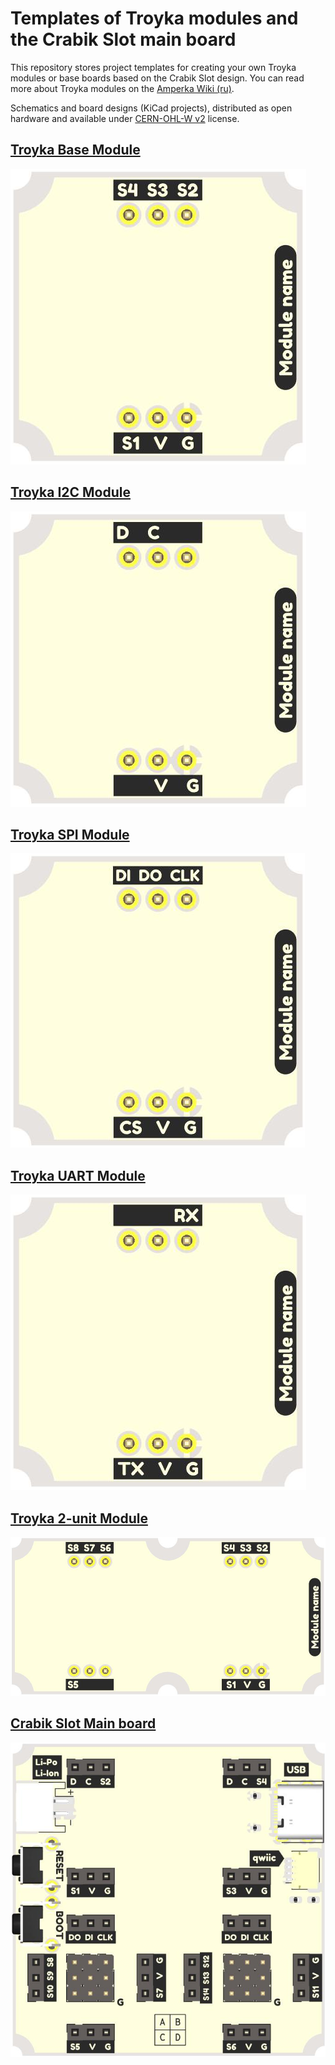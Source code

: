 # Templates of Troyka modules and the Crabik Slot main board

This repository stores project templates for creating your own Troyka modules or base boards based on the Crabik Slot design. You can read more about Troyka modules on the [Amperka Wiki (ru)](http://wiki.amperka.ru/troyka-modules).

Schematics and board designs (KiCad projects), distributed as open hardware and available under [CERN-OHL-W v2](https://ohwr.org/cern_ohl_w_v2.pdf) license.

## [Troyka Base Module](https://github.com/CrabikBoards/troyka-and-slot-templates/tree/main/troyka-base-module)

![Troyka Base Module](./imgs/troyka-base-module.png)

## [Troyka I2C Module](https://github.com/CrabikBoards/troyka-and-slot-templates/tree/main/troyka-i2c-module)

![Troyka I2C Module](./imgs/troyka-i2c-module.png)

## [Troyka SPI Module](https://github.com/CrabikBoards/troyka-and-slot-templates/tree/main/troyka-spi-module)

![Troyka SPI Module](./imgs/troyka-spi-module.png)

## [Troyka UART Module](https://github.com/CrabikBoards/troyka-and-slot-templates/tree/main/troyka-uart-module)

![Troyka UART Module](./imgs/troyka-uart-module.png)

## [Troyka 2-unit Module](https://github.com/CrabikBoards/troyka-and-slot-templates/tree/main/troyka-2unit-module)

![Troyka 2-unit Module](./imgs/troyka-2unit-module.png)

## [Crabik Slot Main board](https://github.com/CrabikBoards/troyka-and-slot-templates/tree/main/crabik-slot-template)

![Crabik Slot](./imgs/crabik-slot-template.png)